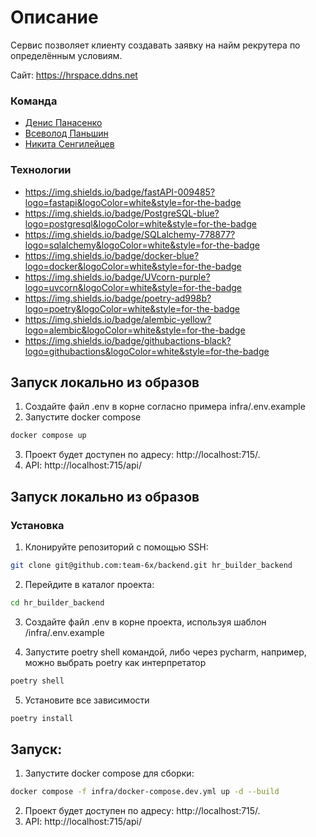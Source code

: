 # Описание
Сервис позволяет клиенту создавать заявку на найм рекрутера по определённым условиям.

Сайт: https://hrspace.ddns.net

### Команда

- [Денис Панасенко](https://github.com/pandenic)
- [Всеволод Паньшин](https://github.com/VPanshin)
- [Никита Сенгилейцев](https://github.com/NikAfraim)

### Технологии
- https://img.shields.io/badge/fastAPI-009485?logo=fastapi&logoColor=white&style=for-the-badge
- https://img.shields.io/badge/PostgreSQL-blue?logo=postgresql&logoColor=white&style=for-the-badge
- https://img.shields.io/badge/SQLalchemy-778877?logo=sqlalchemy&logoColor=white&style=for-the-badge
- https://img.shields.io/badge/docker-blue?logo=docker&logoColor=white&style=for-the-badge
- https://img.shields.io/badge/UVcorn-purple?logo=uvcorn&logoColor=white&style=for-the-badge
- https://img.shields.io/badge/poetry-ad998b?logo=poetry&logoColor=white&style=for-the-badge
- https://img.shields.io/badge/alembic-yellow?logo=alembic&logoColor=white&style=for-the-badge
- https://img.shields.io/badge/githubactions-black?logo=githubactions&logoColor=white&style=for-the-badge


## Запуск локально из образов
1. Создайте файл .env в корне согласно примера infra/.env.example
2. Запустите docker compose
```bash
docker compose up
```
3. Проект будет доступен по адресу: http://localhost:715/.
4. API: http://localhost:715/api/

## Запуск локально из образов
### Установка

1. Клонируйте репозиторий с помощью SSH:
```bash
git clone git@github.com:team-6x/backend.git hr_builder_backend
```

2. Перейдите в каталог проекта:
```bash
cd hr_builder_backend
```

3. Создайте файл .env в корне проекта, используя шаблон /infra/.env.example

4. Запустите poetry shell командой, либо через pycharm, например, можно выбрать poetry как интерпретатор
```bash
poetry shell
```

5. Установите все зависимости
```bash
poetry install
```
## Запуск:
1. Запустите docker compose для сборки:
```bash
docker compose -f infra/docker-compose.dev.yml up -d --build
```

2. Проект будет доступен по адресу: http://localhost:715/.
3. API: http://localhost:715/api/
